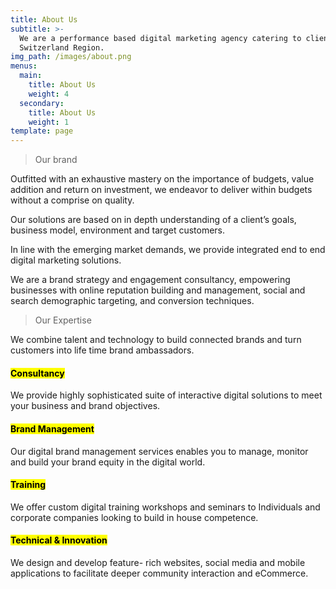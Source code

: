 ```yaml
---
title: About Us
subtitle: >-
  We are a performance based digital marketing agency catering to clients in the
  Switzerland Region.
img_path: /images/about.png
menus:
  main:
    title: About Us
    weight: 4
  secondary:
    title: About Us
    weight: 1
template: page
---
```

> Our brand

Outfitted with an exhaustive mastery on the importance of budgets, value addition  and  return on investment, we endeavor to deliver within budgets without a  comprise on quality.

Our solutions are based on in depth understanding of a client’s goals, business model,  environment and target customers.

In line with the emerging market demands, we provide integrated end  to end digital  marketing solutions.

We are a brand strategy and engagement consultancy, empowering businesses with  online reputation building and management, social and search demographic targeting,  and conversion techniques.

> Our Expertise

We combine talent and technology to build connected brands and  turn customers into life time brand ambassadors.

#### <mark>Consultancy</mark>

We provide highly sophisticated  suite of interactive digital  solutions to meet your business  and brand objectives.

#### <mark>Brand Management</mark>

Our digital brand management  services enables you to manage,  monitor and build your brand  equity in the digital world.

#### <mark>Training</mark>

We offer custom digital training  workshops and seminars to  Individuals and corporate  companies looking to build in  house competence.

#### <mark>Technical & Innovation</mark>

We design and develop feature-  rich websites, social media and  mobile applications to facilitate  deeper community interaction and  eCommerce.
